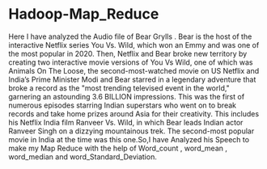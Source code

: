 # Hadoop-Map_Reduce
Here I have analyzed the Audio file of Bear Grylls . Bear is the host of the interactive Netflix series You Vs. Wild, which won an Emmy and was one of the most popular in 2020. Then, Netflix and Bear broke new territory by creating two interactive movie versions of You Vs Wild, one of which was Animals On The Loose, the second-most-watched movie on US Netflix and India’s  Prime Minister Modi and Bear starred in a legendary adventure that broke a record as the "most trending televised event in the world," garnering an astounding 3.6 BILLION impressions. This was the first of numerous episodes starring Indian superstars who went on to break records and take home prizes around Asia for their creativity. This includes his Netflix India film Ranveer Vs. Wild, in which Bear leads Indian actor Ranveer Singh on a dizzying mountainous trek. The second-most popular movie in India at the time was this one.So,I have Analyzed his Speech to make my Map Reduce with the help of Word_count , word_mean , word_median and word_Standard_Deviation.
